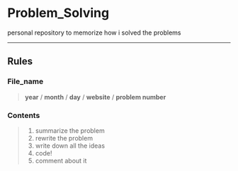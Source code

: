 Problem_Solving
=========================
personal repository to memorize how i solved the problems
*****************************

## Rules
### File_name
> **year** / **month** / **day** / **website** / **problem number**
  
### Contents
>  1. summarize the problem
>  2. rewrite the problem
>  3. write down all the ideas
>  4. code!
>  5. comment about it
